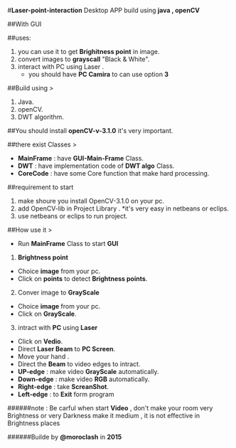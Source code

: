 #**Laser-point-interaction** Desktop APP build using **java , openCV**

##With GUI



##uses:


1. you can use it to get **Brighitness point** in image. 
2. convert images to **grayscall** "Black & White".
3. interact with PC using Laser .
   * you should have **PC Camira** to can use option **3**

##Build using >

1. Java.
2. openCV.
3. DWT algorithm.


##You should install **openCV-v-3.1.0** it's very important.
 
##there exist Classes >

* **MainFrame**  : have **GUI-Main-Frame** Class.
* **DWT** : have implementation code of **DWT algo** Class.
* **CoreCode** : have some Core function that make hard processing. 

##requirement to start 

1. make shoure you install OpenCV-3.1.0 on your pc. 
2. add OpenCV-lib in Project Library .
   *it's very easy in netbeans or eclips.
3. use netbeans or eclips to run project.

##How use it >

* Run **MainFrame** Class to start **GUI** 

1. **Brightness point**
  * Choice **image** from your pc.
  * Click on **points** to detect **Brightness points**.
2. Conver image to **GrayScale**
  * Choice **image** from your pc. 
  * Click on **GrayScale**.
3. intract with **PC** using **Laser**
  * Click on **Vedio**.
  * Direct **Laser Beam** to **PC Screen**.
  * Move your hand .
  * Direct the **Beam** to video edges to intract.
   * **UP-edge** : make video  **GrayScale** automatically.
   * **Down-edge** : make video **RGB** automatically.
   * **Right-edge** : take **ScreanShot**.
   * **Left-edge** : to **Exit** form program


######note : Be carful when start **Video** , don't make your room very Brightness or very Darkness make it medium , it is not effective in Brightness places





######Builde by **@moroclash** in **2015**
